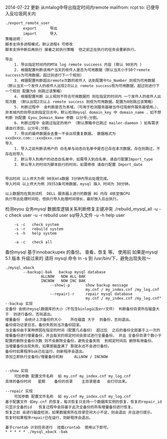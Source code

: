 2014-07-22 更新 从mtalog中导出指定时间内remote mailfrom:  rcpt to: 已便导入反垃圾网关内

	./export_remote_user
			export 		导出
			import		导入
	策略说明：
	脚本支持多进程模式，默认进程4	可修改
	脚本支持中断后再执行 接着之前执行策略  但之前正在执行的任务会重新执行。

	导出
		1. 导出指定时间内的MTA log remote succeess 内容 (默认 90天内 )
		2. 根据配置判断该用户当天的收件人是否为可用数据（默认当天小于50个remote success为可用数据，超过则进行下一个规则）
		3. 根据配置判断超出remote次数的收件人 达到配置中to_Number 则视为可用数据 （默认当天一个发件人的收件人出现2次以上 remote success视为可用数据，超过则进行下一个规则 配置为0 则跳过该策略）
		4. 根据配置判断 以上规则不符合可用数据的 则在指定的时间内 一个发件人的收件人出现次数 （默认出现2次以上 remote success 则视为可用数据。配置为0则跳过该策略）
		5. 判断过程中  会判断是否为本域，（可用于检测服务器被当作垃圾邮件服务器使用。），非本域内的则导出到指定日志中。默认检测mysql domain_key 中 domain_name ，如不想判断 则配置 Eyou_Domain_Name 参数 以分号;分割。
		6. 判断过程中 会跳过指定的用户 （默认策略中已跳过 mailer-daemon ）如有需求请自行添加，以分号;分割。
		7. 导出的最终数据会去重～不会出现重复数据。 数据格式为 xxx@xxx.com:::xxx@xxx.com
	导入
		1. 导入之前判断该用户的 白名单与动态白名单中是否已存在本次数据，存在则跳过，不存在则导入
		2. 默认导入到用户的动态白名单中，如需导入到白名单，请自行配置Import_type
		3. 默认导入的时间为脚本执行的时间，如需修改 请自行配置 Import_date


	导出时间 以上师大为例 90天mta数据 3分钟内导出处理完成。
	导入时间 以上师大为例 39353条可用数据，mysql 插入 时间为 30分钟。

	以上数据均在我测试机  DELL 服务器上进行的数据 8G 内存 4核至强CPU
	执行导出处理时间短，但执行导入处理时间很长，最好放入后台执行。
	


检测eyou 业务mysql 数据库逻辑关系判断修复主键冲突
	./rebuild_mysql_all
		-u -c	check user
		-u -r 	rebuild	user sql导入文件
		-u -h	help user

		-s -c	check system
		-s -r	rebuild system
		-s -h	help system
	
		-a -c	check all



备份mysql 基于innobackupex 的备份。 查看，恢复 等。
使用前 如果是mysql 5.1 版本 升级过来的    请将 mysql 命令  ln -s 到 /usr/bin/下，避免出现失败～
	
	./mysql_xback
			--backup|-bak	backup mysql database
					ALLNOW   NOW ALL BAK
					INCNOW	 NOW INC BAK
                        --show|-p       show backup message
                                        my.cnf / my_index.cnf /my_log.cnf
                        --repair|-r     repair mysql database
                                        my.cnf / my_index.cnf /my_log.cnf"
	--backup 实现
	全备份 会统计mysql数据库的大小（不包含binlog以及err文件） 判断备份目录所在磁盘大于  则进行备份，否则退出。
	增量备份  会统计上次备份的大小	所在磁盘 大于  则备份，否则退出。
	备份成功记录日志，备份失败则当次备份回滚。
	当全备份由于某种原因在指定的时间（配置几点备份） 超过后  之后的备份全部基于上一次的增量备份进行增量备份，并且每天的规定时间会尝试进行全量备份。 并且 全备份目录个数小于配置的删除全备份次数 则不会删除全备份，避免全备失败  到规定时间后 删除有用备份。
	当增量备份出现失败，如果是磁盘满了 那就永远不会进行备份。
	备份时如果程序bak已在运行，则新程序会退出。
	添加立即执行全备份/增量备份机制	 ALLNOW / INCNOW
	

	--show 实现
		可加参数 配置文件名称  如 my.cnf my_index.cnf my_log.cnf
	具体的备份时间   星期    备份的目录    主目录是谁   会打印出来。

	--repair 实现
		可加参数 配置文件名称  如 my.cnf my_index.cnf my_log.cnf
	基于配置文件 如my.cnf 的恢复，每次恢复只支持一个数据库实例的恢复，恢复的repair_id 只显示全备的id   恢复过程中会将基于此次全备份的所有增量备份进行恢复。
	恢复之前 会进行磁盘检测，如果数据库所在目录空间大小不足，则会退出 并且进行提示。
	恢复时如果程序repair已在运行，则新程序会退出。

	基于crontab 计划任务进行  挂载crontab  使用以下即可。
	* * * * * ./mysql_xback -bak


